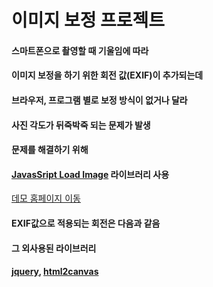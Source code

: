 # 이미지 보정 프로젝트

#### 스마트폰으로 촬영할 때 기울임에 따라 
#### 이미지 보정을 하기 위한 회전 값(EXIF)이 추가되는데
#### 브라우저, 프로그램 별로 보정 방식이 없거나 달라 
#### 사진 각도가 뒤죽박죽 되는 문제가 발생

#### 문제를 해결하기 위해 
#### [JavasSript Load Image](https://github.com/blueimp/JavaScript-Load-Image) 라이브러리 사용

[데모 홈페이지 이동](https://ghkddyto.github.io/)


#### EXIF값으로 적용되는 회전은 다음과 같음



#### 그 외사용된 라이브러리
#### [jquery](https://github.com/jquery/jquery), [html2canvas](https://github.com/niklasvh/html2canvas)
